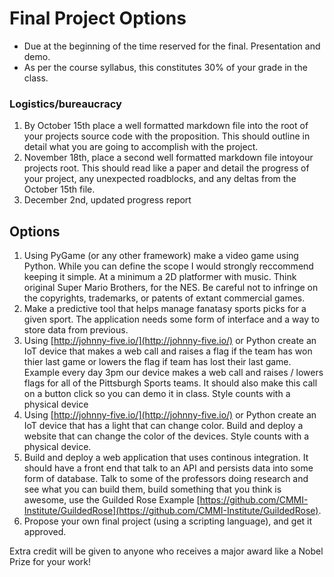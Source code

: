# Final Project Options
- Due at the beginning of the time reserved for the final. Presentation and demo.
- As per the course syllabus, this constitutes 30% of your grade in the class.

### Logistics/bureaucracy
1. By October 15th place a well formatted markdown file into the root of your projects source code with the proposition. This should outline in detail what you are going to accomplish with the project.
2. November 18th, place a second well formatted markdown file intoyour projects root. This should read like a paper and detail the progress of your project, any unexpected roadblocks, and any deltas from the October 15th file.
3. December 2nd, updated progress report

## Options
1. Using PyGame (or any other framework) make a video game using Python. While you can define the scope I would strongly reccommend keeping it simple. At a minimum a 2D platformer with music. Think original Super Mario Brothers, for the NES. Be careful not to infringe on the copyrights, trademarks, or patents of extant commercial games. 
2. Make a predictive tool that helps manage fanatasy sports picks for a given sport. The application needs some form of interface and a way to store data from previous. 
3. Using [http://johnny-five.io/](http://johnny-five.io/) or Python create an IoT device that makes a web call and raises a flag if the team has won thier last game or lowers the flag if team has lost their last game. Example every day 3pm our device makes a web call and raises / lowers flags for all of the Pittsburgh Sports teams. It should also make this call on a button click so you can demo it in class. Style counts with a physical device
4. Using [http://johnny-five.io/](http://johnny-five.io/) or Python create an IoT device that has a light that can change color. Build and deploy a website that can change the color of the devices. Style counts with a physical device.
5. Build and deploy a web application that uses continous integration. It should have a front end that talk to an API and persists data into some form of database. Talk to some of the professors doing research and see what you can build them, build something that you think is awesome, use the Guilded Rose Example [https://github.com/CMMI-Institute/GuildedRose](https://github.com/CMMI-Institute/GuildedRose).
6. Propose your own final project (using a scripting language), and get it approved.

Extra credit will be given to anyone who receives a major award like a Nobel Prize for your work!

